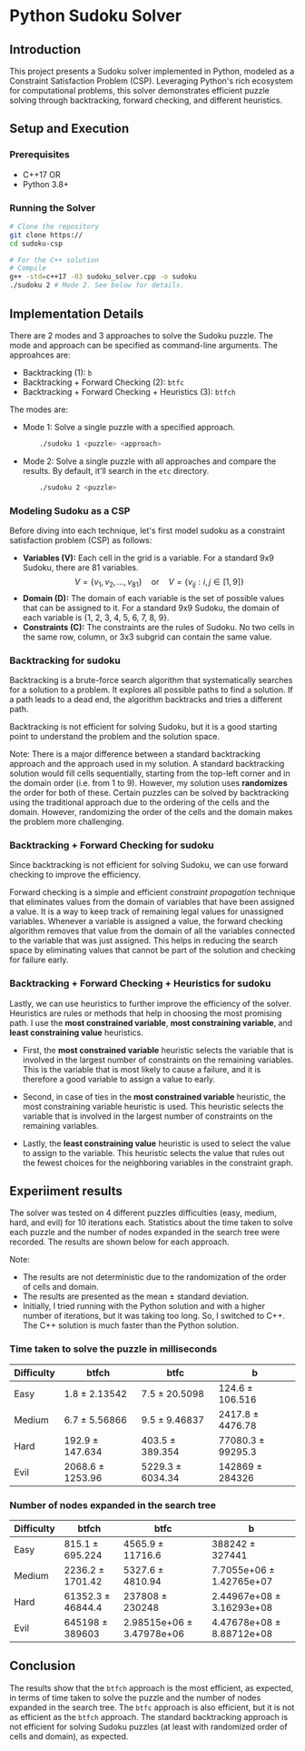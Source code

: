 # Python Sudoku Solver

## Introduction

This project presents a Sudoku solver implemented in Python, modeled as a Constraint Satisfaction Problem (CSP). Leveraging Python's rich ecosystem for computational problems, this solver demonstrates efficient puzzle solving through backtracking, forward checking, and different heuristics.

## Setup and Execution

### Prerequisites

- C++17 OR
- Python 3.8+

### Running the Solver

```bash
# Clone the repository
git clone https://
cd sudoku-csp

# For the C++ solution
# Compile
g++ -std=c++17 -03 sudoku_solver.cpp -o sudoku
./sudoku 2 # Mode 2. See below for details.
```

## Implementation Details

There are 2 modes and 3 approaches to solve the Sudoku puzzle. The mode and approach can be specified as command-line arguments. The approahces are:

- Backtracking (1): `b`
- Backtracking + Forward Checking (2): `btfc`
- Backtracking + Forward Checking + Heuristics (3): `btfch`

The modes are:

- Mode 1: Solve a single puzzle with a specified approach.

  ```bash
      ./sudoku 1 <puzzle> <approach>
  ```

- Mode 2: Solve a single puzzle with all approaches and compare the results. By default, it'll search in the `etc` directory.
  ```bash
      ./sudoku 2 <puzzle>
  ```

### Modeling Sudoku as a CSP

Before diving into each technique, let's first model sudoku as a constraint satisfaction problem (CSP) as follows:

- **Variables (V):** Each cell in the grid is a variable. For a standard 9x9 Sudoku, there are 81 variables. $$V = \{v_1, v_2, \ldots, v_{81}\} \quad \text{or} \quad V = \{v_{ij}: i, j \in [1, 9]\}$$
- **Domain (D):** The domain of each variable is the set of possible values that can be assigned to it. For a standard 9x9 Sudoku, the domain of each variable is {1, 2, 3, 4, 5, 6, 7, 8, 9}.
- **Constraints (C):** The constraints are the rules of Sudoku. No two cells in the same row, column, or 3x3 subgrid can contain the same value.

### Backtracking for sudoku

Backtracking is a brute-force search algorithm that systematically searches for a solution to a problem. It explores all possible paths to find a solution. If a path leads to a dead end, the algorithm backtracks and tries a different path.

Backtracking is not efficient for solving Sudoku, but it is a good starting point to understand the problem and the solution space.

Note: There is a major difference between a standard backtracking approach and the approach used in my solution. A standard backtracking solution would fill cells sequentially, starting from the top-left corner and in the domain order (i.e. from 1 to 9). However, my solution uses **randomizes** the order for both of these. Certain puzzles can be solved by backtracking using the traditional approach due to the ordering of the cells and the domain. However, randomizing the order of the cells and the domain makes the problem more challenging.

<!-- The backtracking function can be found [here](). -->

### Backtracking + Forward Checking for sudoku

Since backtracking is not efficient for solving Sudoku, we can use forward checking to improve the efficiency.

Forward checking is a simple and efficient _constraint propagation_ technique that eliminates values from the domain of variables that have been assigned a value. It is a way to keep track of remaining legal values for unassigned variables. Whenever a variable is assigned a value, the forward checking algorithm removes that value from the domain of all the variables connected to the variable that was just assigned. This helps in reducing the search space by eliminating values that cannot be part of the solution and checking for failure early.

<!-- The backtracking + forward checking function can be found [here](). -->

### Backtracking + Forward Checking + Heuristics for sudoku

Lastly, we can use heuristics to further improve the efficiency of the solver. Heuristics are rules or methods that help in choosing the most promising path. I use the **most constrained variable**, **most constraining variable**, and **least constraining value** heuristics.

- First, the **most constrained variable** heuristic selects the variable that is involved in the largest number of constraints on the remaining variables. This is the variable that is most likely to cause a failure, and it is therefore a good variable to assign a value to early.

- Second, in case of ties in the **most constrained variable** heuristic, the most constraining variable heuristic is used. This heuristic selects the variable that is involved in the largest number of constraints on the remaining variables.

- Lastly, the **least constraining value** heuristic is used to select the value to assign to the variable. This heuristic selects the value that rules out the fewest choices for the neighboring variables in the constraint graph.

## Experiiment results

The solver was tested on 4 different puzzles difficulties (easy, medium, hard, and evil) for 10 iterations each. Statistics about the time taken to solve each puzzle and the number of nodes expanded in the search tree were recorded. The results are shown below for each approach.

Note:

- The results are not deterministic due to the randomization of the order of cells and domain.
- The results are presented as the mean ± standard deviation.
- Initially, I tried running with the Python solution and with a higher number of iterations, but it was taking too long. So, I switched to C++. The C++ solution is much faster than the Python solution.

### Time taken to solve the puzzle in milliseconds

| Difficulty | btfch            | btfc             | b                 |
| ---------- | ---------------- | ---------------- | ----------------- |
| Easy       | 1.8 ± 2.13542    | 7.5 ± 20.5098    | 124.6 ± 106.516   |
| Medium     | 6.7 ± 5.56866    | 9.5 ± 9.46837    | 2417.8 ± 4476.78  |
| Hard       | 192.9 ± 147.634  | 403.5 ± 389.354  | 77080.3 ± 99295.3 |
| Evil       | 2068.6 ± 1253.96 | 5229.3 ± 6034.34 | 142869 ± 284326   |

### Number of nodes expanded in the search tree

| Difficulty | btfch             | btfc                      | b                         |
| ---------- | ----------------- | ------------------------- | ------------------------- |
| Easy       | 815.1 ± 695.224   | 4565.9 ± 11716.6          | 388242 ± 327441           |
| Medium     | 2236.2 ± 1701.42  | 5327.6 ± 4810.94          | 7.7055e+06 ± 1.42765e+07  |
| Hard       | 61352.3 ± 46844.4 | 237808 ± 230248           | 2.44967e+08 ± 3.16293e+08 |
| Evil       | 645198 ± 389603   | 2.98515e+06 ± 3.47978e+06 | 4.47678e+08 ± 8.88712e+08 |

## Conclusion

The results show that the `btfch` approach is the most efficient, as expected, in terms of time taken to solve the puzzle and the number of nodes expanded in the search tree. The `btfc` approach is also efficient, but it is not as efficient as the `btfch` approach. The standard backtracking approach is not efficient for solving Sudoku puzzles (at least with randomized order of cells and domain), as expected.
